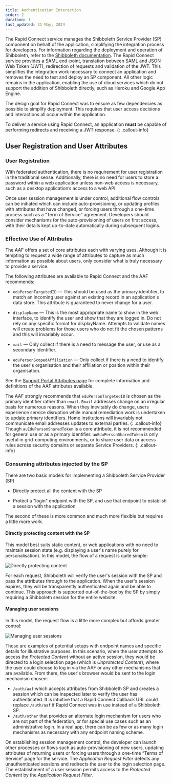 ```yaml
---
title: Authentication Interaction
order: 2
duration: 1
last_updated: 31 May, 2024
---
```


The Rapid Connect service manages the Shibboleth Service Provider (SP) component on behalf of the application, simplifying the integration process for developers. 
For information regarding the deployment and operation of Shibboleth, refer to the [Shibboleth documentation](https://shibboleth.atlassian.net/wiki/spaces). 
The Rapid Connect service provides a SAML end-point, translation between SAML and JSON Web Token (JWT), redirection of requests and validation of the JWT. 
This simplifies the integration work necessary to connect an application and removes the need to test and deploy an SP component. 
All other logic remains in the application, enabling the use of cloud services which do not support the addition of Shibboleth directly, such as Heroku and Google App Engine. 

The design goal for Rapid Connect was to ensure as few dependencies as possible to simplify deployment. This requires that user access decisions and interactions all occur within the application.

To deliver a service using Rapid Connect, an application **must** be capable of performing redirects and receiving a JWT response.
{: .callout-info}

## User Registration and User Attributes
### User Registration

With federated authentication, there is no requirement for user registration in the traditional sense. Additionally, there is no need for users to store a password within a web application unless non-web access is necessary, such as a desktop application’s access to a web API.

Once user session management is under control, additional flow controls can be initiated which can include auto-provisioning, or updating profiles with attributes that have changed, or forcing users through a one-time process such as a “Term of Service” agreement. Developers should consider mechanisms for the auto-provisioning of users on first access, with their details kept up-to-date automatically during subsequent logins.

### Effective Use of Attributes

The AAF offers a set of core attributes each with varying uses. Although it is tempting to request a wide range of attributes to capture as much information as possible about users, only consider what is truly necessary to provide a service.

The following attributes are available to Rapid Connect and the AAF recommends:
- `eduPersonTargetedID` — This should be used as the primary identifier, to match an incoming user against an existing record in an application's data store. This attribute is guaranteed to never change for a user.

- `displayName` — This is the most appropriate name to show in the web interface, to identify the user and show that they are logged in. Do not rely on any specific format for displayName. Attempts to validate names will create problems for those users who do not fit the chosen patterns and this will invariably occur.

- `mail` — Only collect if there is a need to message the user, or use as a secondary identifier. 

- `eduPersonScopedAffiliation` — Only collect if there is a need to identify the user's organisation and their affiliation or position within their organisation.

See the [Support Portal Attributes page](https://support.aaf.edu.au/support/solutions/folders/19000156050) for complete information and definitions of the AAF attributes available.

The AAF strongly recommends that `eduPersonTargetedID` is chosen as the primary identifier rather than `email`. `Email` addresses change on an irregular basis for numerous reasons. When they inevitably do change, users experience service disruption while manual remediation work is undertaken to update primary identifiers. Home institutions will invariably not communicate email addresses updates to external parties.
{: .callout-info}
Though `auEduPersonSharedToken` is a core attribute, it is not recommended for general use or as a primary identifier. `auEduPersonSharedToken` is only useful in grid-computing environments, or to share user data or access rules across security domains or separate Service Providers.
{: .callout-info}


### Consuming attributes injected by the SP

There are two basic models for implementing a Shibboleth Service Provider (SP)

- Directly protect all the content with the SP

- Protect a "login" endpoint with the SP, and use that endpoint to establish a session with the application

The second of these is more common and much more flexible but requires a little more work.


#### Directly protecting content with the SP

This model best suits static content, or web applications with no need to maintain session state (e.g. displaying a user's name purely for personalisation). In this model, the flow of a request is quite simple:

![Directly protecting content](/assets/images/rapid-connect-integration/protecting-static-content.png)

For each request, Shibboleth will verify the user's session with the SP and pass the attributes through to the application. When the user's session expires, they will be transparently authenticated again and be able to continue. This approach is supported out-of-the-box by the SP by simply requiring a Shibboleth session for the entire website.

#### Managing user sessions

In this model, the request flow is a little more complex but affords greater control:

![Managing user sessions](/assets/images/rapid-connect-integration/managing-user-sessions.png)

These are examples of potential setups with endpoint names and specific details for illustrative purposes. In this scenario, when the user attempts to access the *Protected Content* without an active session, they would be directed to a login selection page (which is *Unprotected Content*), where the user could choose to log in via the AAF or any other mechanisms that are available. From there, the user's browser would be sent to the login mechanism chosen:

- `/auth/aaf` which accepts attributes from Shibboleth SP and creates a session which can be inspected later to verify the user has authenticated. It is intuitive that a Rapid Connect Callback URL could replace `/auth/aaf` if Rapid Connect was in use instead of a Shibboleth SP.
- `/auth/other` that provides an alternate login mechanism for users who are not part of the federation, or for special use cases such as an administrative login. In a real app, there can be as few or as many login mechanisms as necessary with any endpoint naming scheme.

On establishing session management control, the developer can launch other processes or flows such as auto-provisioning of new users, updating attributes of returning users or forcing users through a one-time “Terms of Service” page for the service. The *Application Request Filter* detects any unauthenticated sessions and redirects the user to the login selection page. The establishment of a user session permits access to the *Protected Content* by the *Application Request Filter*.